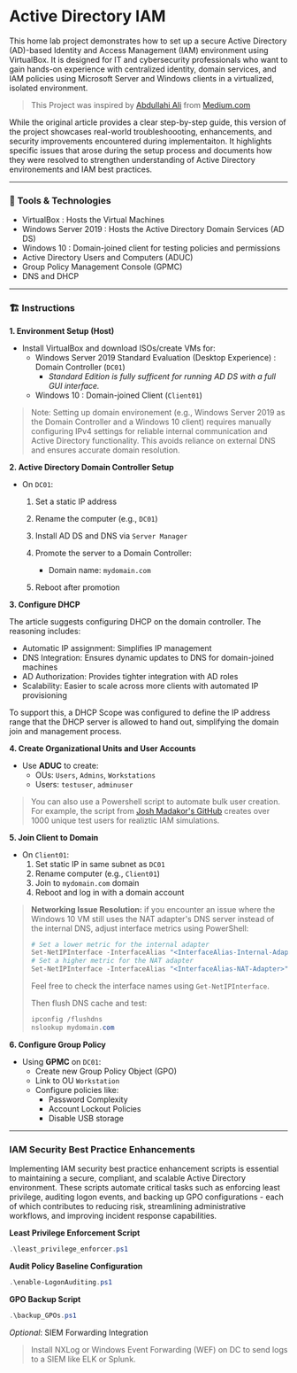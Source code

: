 # Active Directory IAM

This home lab project demonstrates how to set up a secure Active Directory (AD)-based Identity and Access Management (IAM) environment using VirtualBox. It is designed for IT and cybersecurity professionals who want to gain hands-on experience with centralized identity, domain services, and IAM policies using Microsoft Server and Windows clients in a virtualized, isolated environment. 

> This Project was inspired by [Abdullahi Ali](https://medium.com/@aali23/how-to-build-an-active-directory-iam-home-lab-using-virtualbox-60b79b94b300) from [Medium.com](https://medium.com/)

While the original article provides a clear step-by-step guide, this version of the project showcases real-world troubleshoooting, enhancements, and security improvements encountered during implementaiton. It highlights specific issues that arose during the setup process and documents how they were resolved to strengthen understanding of Active Directory environements and IAM best practices. 

---

### 🧰 Tools & Technologies 
- VirtualBox : Hosts the Virtual Machines
- Windows Server 2019 : Hosts the Active Directory Domain Services (AD DS)
- Windows 10 : Domain-joined client for testing policies and permissions
- Active Directory Users and Computers (ADUC)
- Group Policy Management Console (GPMC)
- DNS and DHCP

---

### 🏗️ Instructions 

**1. Environment Setup (Host)**
- Install VirtualBox and download ISOs/create VMs for:
  - Windows Server 2019 Standard Evaluation (Desktop Experience) : Domain Controller (`DC01`)
    - *Standard Edition is fully sufficent for running AD DS with a full GUI interface.*
  - Windows 10 : Domain-joined Client (`Client01`)

> Note: Setting up domain environement (e.g., Windows Server 2019 as the Domain Controller and a Windows 10 client) requires manually configuring IPv4 settings for reliable internal communication and Active Directory functionality. This avoids reliance on external DNS and ensures accurate domain resolution.


**2. Active Directory Domain Controller Setup**

- On `DC01`:
  1. Set a static IP address

  2. Rename the computer (e.g., `DC01`)

  3. Install AD DS and DNS via `Server Manager`

  4. Promote the server to a Domain Controller:
      - Domain name: `mydomain.com`

  5. Reboot after promotion

**3. Configure DHCP**

The article suggests configuring DHCP on the domain controller. The reasoning includes:
  - Automatic IP assignment: Simplifies IP management
  - DNS Integration: Ensures dynamic updates to DNS for domain-joined machines
  - AD Authorization: Provides tighter integration with AD roles
  - Scalability: Easier to scale across more clients with automated IP provisioning

To support this, a DHCP Scope was configured to define the IP address range that the DHCP server is allowed to hand out, simplifying the domain join and management process. 

**4. Create Organizational Units and User Accounts**

- Use **ADUC** to create:
  - OUs: `Users`, `Admins`, `Workstations`
  - Users: `testuser`, `adminuser`

> You can also use a Powershell script to automate bulk user creation. For example, the script from [Josh Madakor's GitHub](https://github.com/joshmadakor1/AD_PS) creates over 1000 unique test users for realiztic IAM simulations.

**5. Join Client to Domain**

- On `Client01`:
  1. Set static IP in same subnet as `DC01`
  2. Rename computer (e.g., `Client01`)
  3. Join to `mydomain.com` domain
  4. Reboot and log in with a domain account 

> **Networking Issue Resolution:** if you encounter an issue where the Windows 10 VM still uses the NAT adapter's DNS server instead of the internal DNS, adjust interface metrics using PowerShell:
> ```Powershell
> # Set a lower metric for the internal adapter
> Set-NetIPInterface -InterfaceAlias "<InterfaceAlias-Internal-Adapter>" -InterfaceMetric 10
> # Set a higher metric for the NAT adapter
> Set-NetIPInterface -InterfaceAlias "<InterfaceAlias-NAT-Adapter>" -InterfaceMetric 50
> ```
> Feel free to check the interface names using `Get-NetIPInterface`.
>
> Then flush DNS cache and test:
> ```Powershell
> ipconfig /flushdns
> nslookup mydomain.com
> ```

**6. Configure Group Policy**

- Using **GPMC** on `DC01`:
  - Create new Group Policy Object (GPO)
  - Link to OU `Workstation`
  - Configure policies like:
    - Password Complexity
    - Account Lockout Policies
    - Disable USB storage
   
---

### IAM Security Best Practice Enhancements 

Implementing IAM security best practice enhancement scripts is essential to maintaining a secure, compliant, and scalable Active Directory environment.
These scripts automate critical tasks such as enforcing least privilege, auditing logon events, and backing up GPO configurations - each of which contributes to reducing risk, streamlining administrative workflows, and improving incident response capabilities. 

**Least Privilege Enforcement Script**

```Powershell
.\least_privilege_enforcer.ps1
```

**Audit Policy Baseline Configuration**

```Powershell
.\enable-LogonAuditing.ps1
```

**GPO Backup Script**

```Powershell
.\backup_GPOs.ps1
```

*Optional*: SIEM Forwarding Integration

> Install NXLog or Windows Event Forwarding (WEF) on DC to send logs to a SIEM like ELK or Splunk.

